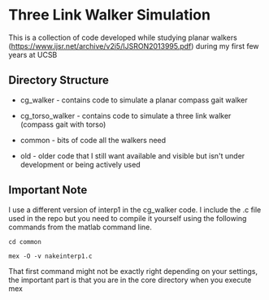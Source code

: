 Three Link Walker Simulation
============================
This is a collection of code developed while studying planar walkers (https://www.ijsr.net/archive/v2i5/IJSRON2013995.pdf) during my first few years at UCSB


Directory Structure
-------------------
* cg_walker - contains code to simulate a planar compass gait walker

* cg_torso_walker - contains code to simulate a three link walker (compass gait with torso)

* common - bits of code all the walkers need 

* old - older code that I still want available and visible but isn't under development or being actively used

Important Note
---------------
I use a different version of interp1 in the cg_walker code. I include the .c file used in the repo but you need to compile it yourself using the following commands from the matlab command line.

`cd common`

`mex -O -v nakeinterp1.c`

That first command might not be exactly right depending on your settings, the important part is that you are in the core directory when you execute mex 
